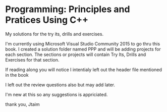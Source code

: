 # Programming: Principles and Pratices Using C++
My solutions for the try its, drills and exercises.

I'm currently using Microsoft Visual Studio Community 2015 to go thru this book.
I created a solution folder named PPP and will be adding projects for each section.  The sections or projects will contain Try Its, Drills and Exercises for that section.

If reading along you will notice I intentialy left out the header file mentioned in the book

I left out the review questions also but may add later.

I'm new at this so any suggestions is appriciated.

thank you,
Jtaim
